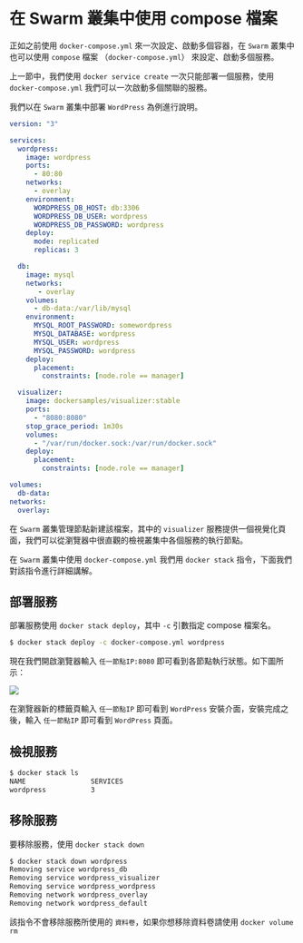 # 在 Swarm 叢集中使用 compose 檔案

正如之前使用 `docker-compose.yml` 來一次設定、啟動多個容器，在 `Swarm` 叢集中也可以使用 `compose` 檔案 （`docker-compose.yml`） 來設定、啟動多個服務。

上一節中，我們使用 `docker service create` 一次只能部署一個服務，使用 `docker-compose.yml` 我們可以一次啟動多個關聯的服務。

我們以在 `Swarm` 叢集中部署 `WordPress` 為例進行說明。

```yaml
version: "3"

services:
  wordpress:
    image: wordpress
    ports:
      - 80:80
    networks:
      - overlay
    environment:
      WORDPRESS_DB_HOST: db:3306
      WORDPRESS_DB_USER: wordpress
      WORDPRESS_DB_PASSWORD: wordpress
    deploy:
      mode: replicated
      replicas: 3

  db:
    image: mysql
    networks:
       - overlay
    volumes:
      - db-data:/var/lib/mysql
    environment:
      MYSQL_ROOT_PASSWORD: somewordpress
      MYSQL_DATABASE: wordpress
      MYSQL_USER: wordpress
      MYSQL_PASSWORD: wordpress
    deploy:
      placement:
        constraints: [node.role == manager]

  visualizer:
    image: dockersamples/visualizer:stable
    ports:
      - "8080:8080"
    stop_grace_period: 1m30s
    volumes:
      - "/var/run/docker.sock:/var/run/docker.sock"
    deploy:
      placement:
        constraints: [node.role == manager]

volumes:
  db-data:
networks:
  overlay:
```

在 `Swarm` 叢集管理節點新建該檔案，其中的 `visualizer` 服務提供一個視覺化頁面，我們可以從瀏覽器中很直觀的檢視叢集中各個服務的執行節點。

在 `Swarm` 叢集中使用 `docker-compose.yml` 我們用 `docker stack` 指令，下面我們對該指令進行詳細講解。

## 部署服務

部署服務使用 `docker stack deploy`，其中 `-c` 引數指定 compose 檔案名。

```bash
$ docker stack deploy -c docker-compose.yml wordpress
```

現在我們開啟瀏覽器輸入 `任一節點IP:8080` 即可看到各節點執行狀態。如下圖所示：

![](image/wordpress.png)

在瀏覽器新的標籤頁輸入 `任一節點IP` 即可看到 `WordPress` 安裝介面，安裝完成之後，輸入 `任一節點IP` 即可看到 `WordPress` 頁面。

## 檢視服務

```bash
$ docker stack ls
NAME                SERVICES
wordpress           3
```

## 移除服務

要移除服務，使用 `docker stack down`

```bash
$ docker stack down wordpress
Removing service wordpress_db
Removing service wordpress_visualizer
Removing service wordpress_wordpress
Removing network wordpress_overlay
Removing network wordpress_default
```

該指令不會移除服務所使用的 `資料卷`，如果你想移除資料卷請使用 `docker volume rm`

